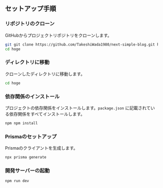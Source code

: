
## セットアップ手順

### リポジトリのクローン
GitHubからプロジェクトリポジトリをクローンします。

```bash
git git clone https://github.com/TakeshiWada1980/next-simple-blog.git hoge
cd hoge
```

### ディレクトリに移動
クローンしたディレクトリに移動します。

```bash
cd hoge
```

### 依存関係のインストール
プロジェクトの依存関係をインストールします。`package.json` に記載されている依存関係をすべてインストールします。

```bash
npm npm install
```

### Prismaのセットアップ
Prismaのクライアントを生成します。

```bash
npx prisma generate
```

### 開発サーバーの起動

```bash
npm run dev
```
